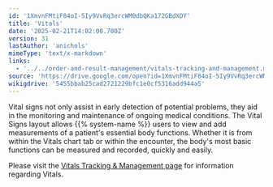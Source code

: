 ```yaml
---
id: '1XmvnFMtiF84oI-5Iy9VvRq3ercWM0dbQKa172GBdXOY'
title: 'Vitals'
date: '2025-02-21T14:02:00.700Z'
version: 31
lastAuthor: 'anichols'
mimeType: 'text/x-markdown'
links:
  - '../../order-and-result-management/vitals-tracking-and-management.md'
source: 'https://drive.google.com/open?id=1XmvnFMtiF84oI-5Iy9VvRq3ercWM0dbQKa172GBdXOY'
wikigdrive: '5455bbab25cad2721229bfc1e0cf5316add944a5'
---
```

Vital signs not only assist in early detection of potential problems, they aid in the monitoring and maintenance of ongoing medical conditions. The Vital Signs layout allows {{% system-name %}} users to view and add measurements of a patient's essential body functions. Whether it is from within the Vitals chart tab or within the  encounter, the body's most basic functions can be measured and recorded, quickly and easily.

Please visit the [Vitals Tracking & Management page](../../order-and-result-management/vitals-tracking-and-management.md) for information regarding Vitals.
